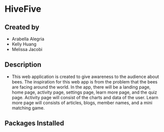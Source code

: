 # HiveFive

## Created by
- Arabella Alegria
- Kelly Huang
- Melissa Jacobi

## Description
- This web application is created to give awareness to the audience about bees. The inspiration for this web app is from the problem that the bees are facing around the world. In the app, there will be a landing page, home page, activity page, settings page, learn more page, and the quiz page. Activity page will consist of the charts and data of the user. Learn more page will consists of articles, blogs, member names, and a mini matching game.

## Packages Installed
